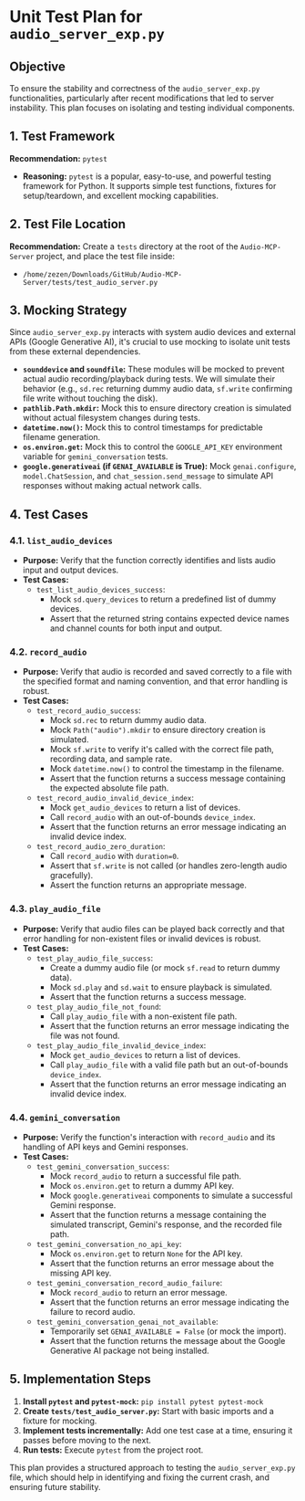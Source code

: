 # Unit Test Plan for `audio_server_exp.py`

## Objective
To ensure the stability and correctness of the `audio_server_exp.py` functionalities, particularly after recent modifications that led to server instability. This plan focuses on isolating and testing individual components.

## 1. Test Framework
**Recommendation:** `pytest`
*   **Reasoning:** `pytest` is a popular, easy-to-use, and powerful testing framework for Python. It supports simple test functions, fixtures for setup/teardown, and excellent mocking capabilities.

## 2. Test File Location
**Recommendation:** Create a `tests` directory at the root of the `Audio-MCP-Server` project, and place the test file inside:
*   `/home/zezen/Downloads/GitHub/Audio-MCP-Server/tests/test_audio_server.py`

## 3. Mocking Strategy
Since `audio_server_exp.py` interacts with system audio devices and external APIs (Google Generative AI), it's crucial to use mocking to isolate unit tests from these external dependencies.
*   **`sounddevice` and `soundfile`:** These modules will be mocked to prevent actual audio recording/playback during tests. We will simulate their behavior (e.g., `sd.rec` returning dummy audio data, `sf.write` confirming file write without touching the disk).
*   **`pathlib.Path.mkdir`:** Mock this to ensure directory creation is simulated without actual filesystem changes during tests.
*   **`datetime.now()`:** Mock this to control timestamps for predictable filename generation.
*   **`os.environ.get`:** Mock this to control the `GOOGLE_API_KEY` environment variable for `gemini_conversation` tests.
*   **`google.generativeai` (if `GENAI_AVAILABLE` is True):** Mock `genai.configure`, `model.ChatSession`, and `chat_session.send_message` to simulate API responses without making actual network calls.

## 4. Test Cases

### 4.1. `list_audio_devices`
*   **Purpose:** Verify that the function correctly identifies and lists audio input and output devices.
*   **Test Cases:**
    *   `test_list_audio_devices_success`:
        *   Mock `sd.query_devices` to return a predefined list of dummy devices.
        *   Assert that the returned string contains expected device names and channel counts for both input and output.

### 4.2. `record_audio`
*   **Purpose:** Verify that audio is recorded and saved correctly to a file with the specified format and naming convention, and that error handling is robust.
*   **Test Cases:**
    *   `test_record_audio_success`:
        *   Mock `sd.rec` to return dummy audio data.
        *   Mock `Path("audio").mkdir` to ensure directory creation is simulated.
        *   Mock `sf.write` to verify it's called with the correct file path, recording data, and sample rate.
        *   Mock `datetime.now()` to control the timestamp in the filename.
        *   Assert that the function returns a success message containing the expected absolute file path.
    *   `test_record_audio_invalid_device_index`:
        *   Mock `get_audio_devices` to return a list of devices.
        *   Call `record_audio` with an out-of-bounds `device_index`.
        *   Assert that the function returns an error message indicating an invalid device index.
    *   `test_record_audio_zero_duration`:
        *   Call `record_audio` with `duration=0`.
        *   Assert that `sf.write` is not called (or handles zero-length audio gracefully).
        *   Assert the function returns an appropriate message.

### 4.3. `play_audio_file`
*   **Purpose:** Verify that audio files can be played back correctly and that error handling for non-existent files or invalid devices is robust.
*   **Test Cases:**
    *   `test_play_audio_file_success`:
        *   Create a dummy audio file (or mock `sf.read` to return dummy data).
        *   Mock `sd.play` and `sd.wait` to ensure playback is simulated.
        *   Assert that the function returns a success message.
    *   `test_play_audio_file_not_found`:
        *   Call `play_audio_file` with a non-existent file path.
        *   Assert that the function returns an error message indicating the file was not found.
    *   `test_play_audio_file_invalid_device_index`:
        *   Mock `get_audio_devices` to return a list of devices.
        *   Call `play_audio_file` with a valid file path but an out-of-bounds `device_index`.
        *   Assert that the function returns an error message indicating an invalid device index.

### 4.4. `gemini_conversation`
*   **Purpose:** Verify the function's interaction with `record_audio` and its handling of API keys and Gemini responses.
*   **Test Cases:**
    *   `test_gemini_conversation_success`:
        *   Mock `record_audio` to return a successful file path.
        *   Mock `os.environ.get` to return a dummy API key.
        *   Mock `google.generativeai` components to simulate a successful Gemini response.
        *   Assert that the function returns a message containing the simulated transcript, Gemini's response, and the recorded file path.
    *   `test_gemini_conversation_no_api_key`:
        *   Mock `os.environ.get` to return `None` for the API key.
        *   Assert that the function returns an error message about the missing API key.
    *   `test_gemini_conversation_record_audio_failure`:
        *   Mock `record_audio` to return an error message.
        *   Assert that the function returns an error message indicating the failure to record audio.
    *   `test_gemini_conversation_genai_not_available`:
        *   Temporarily set `GENAI_AVAILABLE = False` (or mock the import).
        *   Assert that the function returns the message about the Google Generative AI package not being installed.

## 5. Implementation Steps
1.  **Install `pytest` and `pytest-mock`:** `pip install pytest pytest-mock`
2.  **Create `tests/test_audio_server.py`:** Start with basic imports and a fixture for mocking.
3.  **Implement tests incrementally:** Add one test case at a time, ensuring it passes before moving to the next.
4.  **Run tests:** Execute `pytest` from the project root.

This plan provides a structured approach to testing the `audio_server_exp.py` file, which should help in identifying and fixing the current crash, and ensuring future stability.
